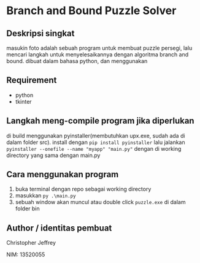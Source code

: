 # Branch and Bound Puzzle Solver

## Deskripsi singkat

masukin foto
adalah sebuah program untuk membuat puzzle persegi, lalu mencari langkah untuk menyelesaikannya dengan algoritma branch and bound. dibuat dalam bahasa python, dan menggunakan

## Requirement

- python
- tkinter

## Langkah meng-compile program jika diperlukan

di build menggunakan pyinstaller(membutuhkan upx.exe, sudah ada di dalam folder src). install dengan `pip install pyinstaller`
lalu jalankan `pyinstaller --onefile --name "myapp" "main.py"` dengan di working directory yang sama dengan main.py

## Cara menggunakan program

1. buka terminal dengan repo sebagai working directory
2. masukkan `py .\main.py`
3. sebuah window akan muncul
   atau double click `puzzle.exe` di dalam folder bin

## Author / identitas pembuat

Christopher Jeffrey

NIM: 13520055
